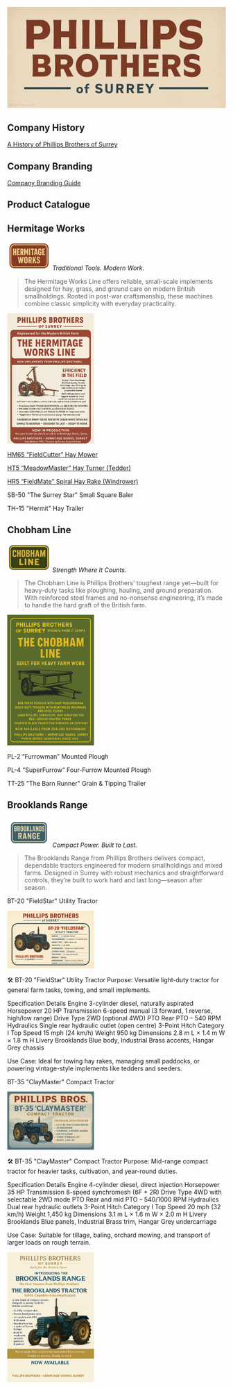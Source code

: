 ![Phillips Brothers of Surrey](Img/Logo-PhillipsBrothers.png)

## Company History

[A History of Phillips Brothers of Surrey](History.md)

## Company Branding

[Company Branding Guide](/data/Branding.md)

## Product Catalogue

## Hermitage Works
[<img src="HermitageWorks/Img/Logo-HermitageWorks.png" width="100" alt="Hermitage Works Logo" />](HermitageWorks/Img/Logo-HermitageWorks.png)
*Traditional Tools. Modern Work.*

> The Hermitage Works Line offers reliable, small-scale implements designed for hay, grass, and ground care on modern British smallholdings.
> Rooted in post-war craftsmanship, these machines combine classic simplicity with everyday practicality.

[<img src="HermitageWorks/Img/LaunchPoster-HermitageWorks.png" width="200" alt="Hermitage Works Launch Poster" />](HermitageWorks/Img/LaunchPoster-HermitageWorks.png)

[HM65 “FieldCutter” Hay Mower](HermitageWorks/Product-HM65-FieldCutter-HayMower.md)

[HT5 “MeadowMaster” Hay Turner (Tedder)](HermitageWorks/Product-HT5-MeadowMaster-HayTurner.md)

[HR5 “FieldMate” Spiral Hay Rake (Windrower)](HermitageWorks/Product-HR5-FieldMate-SpiralHayRake.md)

SB-50 "The Surrey Star" Small Square Baler

TH-15 "Hermit" Hay Trailer

## Chobham Line 
[<img src="ChobhamLine/Img/Logo-ChobhamLine.png" width="100" alt="Chobham Line Logo" />](ChobhamLine/Img/Logo-ChobhamLine.png)
*Strength Where It Counts.*

> The Chobham Line is Phillips Brothers’ toughest range yet—built for heavy-duty tasks like ploughing, hauling, and ground preparation.
> With reinforced steel frames and no-nonsense engineering, it’s made to handle the hard graft of the British farm.

[<img src="ChobhamLine/Img/LaunchPoster-ChobhamLine.png" width="200" alt="Chobham Line Launch Poster" />](ChobhamLine/Img/LaunchPoster-ChobhamLine.png)

PL-2 “Furrowman” Mounted Plough

PL-4 “SuperFurrow” Four-Furrow Mounted Plough

TT-25 "The Barn Runner" Grain & Tipping Trailer

## Brooklands Range
[<img src="BrooklandsRange/Img/Logo-BrooklandsRange.png" width="100" alt="Brooklands Range Logo" />](BrooklandsRange/Img/Logo-BrooklandsRange.png)
*Compact Power. Built to Last.*

> The Brooklands Range from Phillips Brothers delivers compact, dependable tractors engineered for modern smallholdings and mixed farms.
> Designed in Surrey with robust mechanics and straightforward controls, they’re built to work hard and last long—season after season.

BT-20 "FieldStar" Utility Tractor

[<img src="BrooklandsRange/Img/SpecSheet-BT20-FieldStar.png" width="200" alt="BT-20 FieldStar Spec Sheet" />](BrooklandsRange/Img/SpecSheet-BT20-FieldStar.png)

🛠️ BT-20 "FieldStar" Utility Tractor
Purpose: Versatile light-duty tractor for general farm tasks, towing, and small implements.

Specification	Details
Engine	3-cylinder diesel, naturally aspirated
Horsepower	20 HP
Transmission	6-speed manual (3 forward, 1 reverse, high/low range)
Drive Type	2WD (optional 4WD)
PTO	Rear PTO – 540 RPM
Hydraulics	Single rear hydraulic outlet (open centre)
3-Point Hitch	Category I
Top Speed	15 mph (24 km/h)
Weight	950 kg
Dimensions	2.8 m L × 1.4 m W × 1.8 m H
Livery	Brooklands Blue body, Industrial Brass accents, Hangar Grey chassis

Use Case: Ideal for towing hay rakes, managing small paddocks, or powering vintage-style implements like tedders and seeders.

BT-35 "ClayMaster" Compact Tractor

[<img src="BrooklandsRange/Img/SpecSheet-BT35-ClayMaster.png" width="200" alt="BT-35 ClayMaster Spec Sheet" />](BrooklandsRange/Img/SpecSheet-BT35-ClayMaster.png)

🛠️ BT-35 "ClayMaster" Compact Tractor
Purpose: Mid-range compact tractor for heavier tasks, cultivation, and year-round duties.

Specification	Details
Engine	4-cylinder diesel, direct injection
Horsepower	35 HP
Transmission	8-speed synchromesh (6F + 2R)
Drive Type	4WD with selectable 2WD mode
PTO	Rear and mid PTO – 540/1000 RPM
Hydraulics	Dual rear hydraulic outlets
3-Point Hitch	Category I
Top Speed	20 mph (32 km/h)
Weight	1,450 kg
Dimensions	3.1 m L × 1.6 m W × 2.0 m H
Livery	Brooklands Blue panels, Industrial Brass trim, Hangar Grey undercarriage

Use Case: Suitable for tillage, baling, orchard mowing, and transport of larger loads on rough terrain.

[<img src="BrooklandsRange/Img/LaunchPoster-BrooklandsRange.png" width="200" alt="Brooklands Range Launch Poster" />](BrooklandsRange/Img/LaunchPoster-BrooklandsRange.png)
